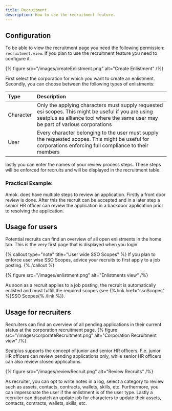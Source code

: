 ```yaml
---
title: Recruitment
description: How to use the recruitment feature.
---
```


## Configuration

To be able to view the recruitment page you need the following permission: `recruitment.view`. 
If you plan to use the recruitment feature you need to configure it. 

{% figure src="/images/createEnlistment.png" alt="Create Enlistment" /%}

First select the corporation for which you want to create an enlistment. Secondly, you can choose between the following types of enlistments:

| Type      | Description                                                                                                                                                                                        |
|:----------|:---------------------------------------------------------------------------------------------------------------------------------------------------------------------------------------------------|
| Character | Only the applying characters must supply requested esi scopes. This might be useful if you are using seatplus as alliance tool where the same user may be part of various corporations             |
| User      | Every character belonging to the user must supply the requested scopes. This might be useful for corporations enforcing full compliance to their members                                           |

lastly you can enter the names of your review process steps. These steps will be enforced for recruits and will be displayed in the recruitment table.

### Practical Example:
Amok. does have multiple steps to review an application. Firstly a front door review is done. After this the recruit can be accepted and in a later step a senior HR officer can review the application in a backdoor application prior to resolving the application.

## Usage for users
Potential recruits can find an overview of all open enlistments in the home tab. This is the very first page that is displayed when you login.

{% callout type="note" title="User wide SSO Scopes" %}
If you plan to enforce user wise SSO Scopes, advice your recruits to first apply to a job posting.
{% /callout %}

{% figure src="/images/enlistment.png" alt="Enlistments view" /%}

As soon as a recruit applies to a job posting, the recruit is automatically enlisted and must fulfill the required scopes (see {% link href="ssoScopes" %}SSO Scopes{% /link %}).

## Usage for recruiters

Recruiters can find an overview of all pending applications in their current status at the corporation recruitment page.
{% figure src="/images/corporateRecruitment.png" alt="Corporation Recruitment view" /%}

Seatplus supports the concept of junior and senior HR officers. F.e. junior HR officers can review pending applications only, while senior HR officers can also review closed applications.

{% figure src="/images/reviewRecruit.png" alt="Review Recruits" /%}

As recruiter, you can opt to write notes in a log, select a category to review such as assets, contacts, contracts, wallets, skills, etc. 
Furthermore, you can impersonate the user if the enlistment is of the user type. 
Lastly a recruiter can dispatch an update job for characters to update their assets, contacts, contracts, wallets, skills, etc.